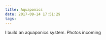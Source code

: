 ```yaml
---
title: Aquaponics
date: 2017-09-14 17:51:29
tags:
---
```


I build an aquaponics system. Photos incoming
